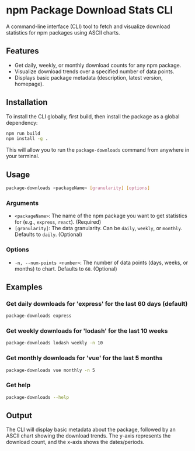 # npm Package Download Stats CLI

A command-line interface (CLI) tool to fetch and visualize download statistics for npm packages using ASCII charts.

## Features

*   Get daily, weekly, or monthly download counts for any npm package.
*   Visualize download trends over a specified number of data points.
*   Displays basic package metadata (description, latest version, homepage).

## Installation

To install the CLI globally, first build, then install the package as a global dependency:

```bash
npm run build
npm install -g .
```

This will allow you to run the `package-downloads` command from anywhere in your terminal.

## Usage

```bash
package-downloads <packageName> [granularity] [options]
```

### Arguments

*   `<packageName>`: The name of the npm package you want to get statistics for (e.g., `express`, `react`). (Required)
*   `[granularity]`: The data granularity. Can be `daily`, `weekly`, or `monthly`. Defaults to `daily`. (Optional)

### Options

*   `-n, --num-points <number>`: The number of data points (days, weeks, or months) to chart. Defaults to `60`. (Optional)

## Examples

### Get daily downloads for 'express' for the last 60 days (default)

```bash
package-downloads express
```

### Get weekly downloads for 'lodash' for the last 10 weeks

```bash
package-downloads lodash weekly -n 10
```

### Get monthly downloads for 'vue' for the last 5 months

```bash
package-downloads vue monthly -n 5
```

### Get help

```bash
package-downloads --help
```

## Output

The CLI will display basic metadata about the package, followed by an ASCII chart showing the download trends. The y-axis represents the download count, and the x-axis shows the dates/periods.
